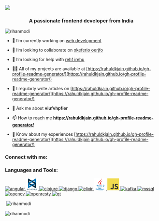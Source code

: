 

<!-- <h1 align="center">Hi 👋, I'm Rahul Chaurasiya</h1> -->

<!-- ![Logo](https://fancy-rabanadas-a19e0c.netlify.app/20221224_0055471.gif) -->

<img src="https://fancy-rabanadas-a19e0c.netlify.app/20221224_0055471.gif" data-canonical-src="https://gyazo.com/eb5c5741b6a9a16c692170a41a49c858.png" />

<h3 align="center">A passionate frontend developer from India</h3>

<p align="left"> <img src="https://komarev.com/ghpvc/?username=rihanmodi&label=Profile%20views&color=0e75b6&style=flat" alt="rihanmodi" /> </p>

- 🔭 I’m currently working on [web development](https://rahuldkjain.github.io/gh-profile-readme-generator/)

- 👯 I’m looking to collaborate on [okeferio oerjfo](https://rahuldkjain.github.io/gh-profile-readme-generator/)

- 🤝 I’m looking for help with [rehf irehu](https://rahuldkjain.github.io/gh-profile-readme-generator/)

- 👨‍💻 All of my projects are available at [https://rahuldkjain.github.io/gh-profile-readme-generator/](https://rahuldkjain.github.io/gh-profile-readme-generator/)

- 📝 I regularly write articles on [https://rahuldkjain.github.io/gh-profile-readme-generator/](https://rahuldkjain.github.io/gh-profile-readme-generator/)

- 💬 Ask me about **viufvhpfier**

- 📫 How to reach me **https://rahuldkjain.github.io/gh-profile-readme-generator/**

- 📄 Know about my experiences [https://rahuldkjain.github.io/gh-profile-readme-generator/](https://rahuldkjain.github.io/gh-profile-readme-generator/)

<h3 align="left">Connect with me:</h3>
<p align="left">
</p>

<h3 align="left">Languages and Tools:</h3>
<p align="left"> <a href="https://angular.io" target="_blank" rel="noreferrer"> <img src="https://angular.io/assets/images/logos/angular/angular.svg" alt="angular" width="40" height="40"/> </a> <a href="https://backbonejs.org" target="_blank" rel="noreferrer"> <img src="https://raw.githubusercontent.com/devicons/devicon/master/icons/backbonejs/backbonejs-original-wordmark.svg" alt="backbonejs" width="40" height="40"/> </a> <a href="https://clojure.org/" target="_blank" rel="noreferrer"> <img src="https://upload.wikimedia.org/wikipedia/commons/5/5d/Clojure_logo.svg" alt="clojure" width="40" height="40"/> </a> <a href="https://www.djangoproject.com/" target="_blank" rel="noreferrer"> <img src="https://cdn.worldvectorlogo.com/logos/django.svg" alt="django" width="40" height="40"/> </a> <a href="https://elixir-lang.org" target="_blank" rel="noreferrer"> <img src="https://www.vectorlogo.zone/logos/elixir-lang/elixir-lang-icon.svg" alt="elixir" width="40" height="40"/> </a> <a href="https://www.java.com" target="_blank" rel="noreferrer"> <img src="https://raw.githubusercontent.com/devicons/devicon/master/icons/java/java-original.svg" alt="java" width="40" height="40"/> </a> <a href="https://developer.mozilla.org/en-US/docs/Web/JavaScript" target="_blank" rel="noreferrer"> <img src="https://raw.githubusercontent.com/devicons/devicon/master/icons/javascript/javascript-original.svg" alt="javascript" width="40" height="40"/> </a> <a href="https://kafka.apache.org/" target="_blank" rel="noreferrer"> <img src="https://www.vectorlogo.zone/logos/apache_kafka/apache_kafka-icon.svg" alt="kafka" width="40" height="40"/> </a> <a href="https://www.microsoft.com/en-us/sql-server" target="_blank" rel="noreferrer"> <img src="https://www.svgrepo.com/show/303229/microsoft-sql-server-logo.svg" alt="mssql" width="40" height="40"/> </a> <a href="https://opencv.org/" target="_blank" rel="noreferrer"> <img src="https://www.vectorlogo.zone/logos/opencv/opencv-icon.svg" alt="opencv" width="40" height="40"/> </a> <a href="https://openresty.org/" target="_blank" rel="noreferrer"> <img src="https://openresty.org/images/logo.png" alt="openresty" width="40" height="40"/> </a> <a href="https://www.qt.io/" target="_blank" rel="noreferrer"> <img src="https://upload.wikimedia.org/wikipedia/commons/0/0b/Qt_logo_2016.svg" alt="qt" width="40" height="40"/> </a> </p>

<p>&nbsp;<img align="center" src="https://github-readme-stats.vercel.app/api?username=rihanmodi&show_icons=true&locale=en" alt="rihanmodi" /></p>

<p><img align="center" src="https://github-readme-streak-stats.herokuapp.com/?user=rihanmodi&" alt="rihanmodi" /></p>
